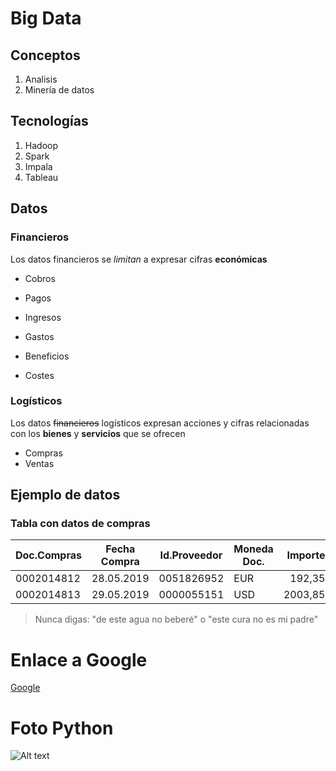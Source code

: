# Big Data

## Conceptos

1. Analisis
1. Minería de datos

## Tecnologías

1. Hadoop
1. Spark
1. Impala
1. Tableau

## Datos

### Financieros
Los datos financieros se *limitan* a expresar cifras **económicas**

- Cobros
- Pagos

- Ingresos
- Gastos

- Beneficios
- Costes

### Logísticos
Los datos ~~financieros~~ logísticos expresan acciones y cifras relacionadas con los **bienes** y **servicios** que se ofrecen 

- Compras
- Ventas

## Ejemplo de datos

### Tabla con datos de compras
| Doc.Compras | Fecha Compra | Id.Proveedor | Moneda Doc. | Importe |
| ----------- | ------------ | ------------ | ----------- | ------: |
| 0002014812 | 28.05.2019 | 0051826952 | EUR | 192,35 |
| 0002014813 | 29.05.2019 | 0000055151 | USD | 2003,85 |

> Nunca digas: "de este agua no beberé" o "este cura no es mi padre"

# Enlace a Google
[Google](https://google.es)

# Foto Python
![Alt text](https://www.python.org/static/opengraph-icon-200x200.png "Python")
